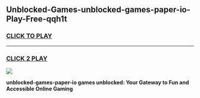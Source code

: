 
## Unblocked-Games-unblocked-games-paper-io-Play-Free-qqh1t
<h3>
<a href="https://premium76.site?title=unblocked-games-paper-io&ref=21A">CLICK TO PLAY</a></h3>
<hr>

<h3>
<a href="https://premium76.site?title=unblocked-games-paper-io&ref=21A">CLICK 2 PLAY</a>
  
</h3>

<a href="https://premium76.site?title=unblocked-games-paper-io&ref=21A"><img src="https://clearcache.store/games.png"></a>


**unblocked-games-paper-io games unblocked: Your Gateway to Fun and Accessible Online Gaming**
